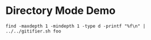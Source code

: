 # Directory Mode Demo
```
find -maxdepth 1 -mindepth 1 -type d -printf "%f\n" | ../../gitifier.sh foo
```